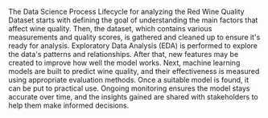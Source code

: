 The Data Science Process Lifecycle for analyzing the Red Wine Quality Dataset starts with defining the goal of understanding the main factors that affect wine quality. Then, the dataset, which contains various measurements and quality scores, is gathered and cleaned up to ensure it's ready for analysis. Exploratory Data Analysis (EDA) is performed to explore the data's patterns and relationships. After that, new features may be created to improve how well the model works. Next, machine learning models are built to predict wine quality, and their effectiveness is measured using appropriate evaluation methods. Once a suitable model is found, it can be put to practical use. Ongoing monitoring ensures the model stays accurate over time, and the insights gained are shared with stakeholders to help them make informed decisions.


